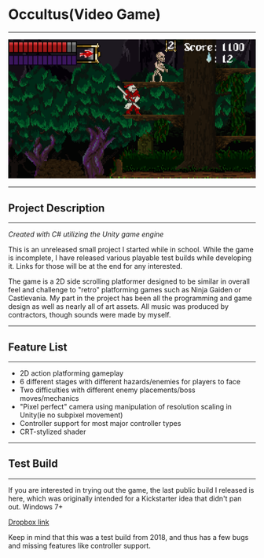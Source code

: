 # Occultus(Video Game)

---

<img src="img/occ1.png?raw=true">

---

## Project Description

---

*Created with C# utilizing the Unity game engine*

This is an unreleased small project I started while in school. While the game is incomplete, I have released various playable test builds while developing it. Links for those will be at the end for any interested.

The game is a 2D side scrolling platformer designed to be similar in overall feel and challenge to "retro" platforming games such as Ninja Gaiden or Castlevania. My part in the project has been all the programming and game design as well as nearly all of art assets. All music was produced by contractors, though sounds were made by myself. 

---

## Feature List

---

* 2D action platforming gameplay
* 6 different stages with different hazards/enemies for players to face
* Two difficulties with different enemy placements/boss moves/mechanics
* "Pixel perfect" camera using manipulation of resolution scaling in Unity(ie no subpixel movement)
* Controller support for most major controller types
* CRT-stylized shader

---

## Test Build

---

If you are interested in trying out the game, the last public build I released is here, which was originally intended for a Kickstarter idea that didn't pan out. Windows 7+

[Dropbox link](https://www.dropbox.com/s/yi03cndst1sdd7q/Occultus%20Kickstarter%20Build.zip?dl=0)

Keep in mind that this was a test build from 2018, and thus has a few bugs and missing features like controller support.
